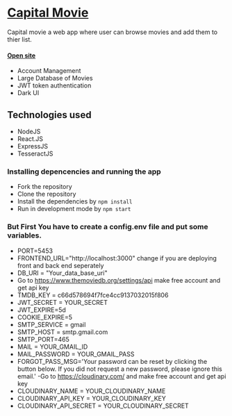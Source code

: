 
#                                       [Capital Movie](https://grzycapitalmovieapi.herokuapp.com/)

Capital movie a web app where user can browse movies and add them to thier list.

#### [Open site](https://grzycapitalmovieapi.herokuapp.com/) 


- Account Management
- Large Database of Movies
- JWT token authentication
- Dark UI

## Technologies used
* NodeJS
* React.JS
* ExpressJS
* TesseractJS

### Installing depencencies and running the app
* Fork the repository
* Clone the repository
* Install the dependencies by `npm install`
* Run in development mode by `npm start`

### But First You have to create a config.env file and put some variables.
- PORT=5453
- FRONTEND_URL="http://localhost:3000" change if you are deploying front and back end seperately
- DB_URI = "Your_data_base_uri"
- Go to https://www.themoviedb.org/settings/api make free account and get api key 
- TMDB_KEY = c66d578694f7fce4cc9137032015f806
- JWT_SECRET = YOUR_SECRET
- JWT_EXPIRE=5d
- COOKIE_EXPIRE=5
- SMTP_SERVICE = gmail
- SMTP_HOST = smtp.gmail.com
- SMTP_PORT=465
- MAIL = YOUR_GMAIL_ID
- MAIL_PASSWORD =  YOUR_GMAIL_PASS
- FORGOT_PASS_MSG='Your password can be reset by clicking the button below. If you did not request a new password, please ignore this email.'
 -Go to https://cloudinary.com/ and make free account and get api key
- CLOUDINARY_NAME = YOUR_CLOUDINARY_NAME
- CLOUDINARY_API_KEY = YOUR_CLOUDINARY_KEY
- CLOUDINARY_API_SECRET = YOUR_CLOUDINARY_SECRET







